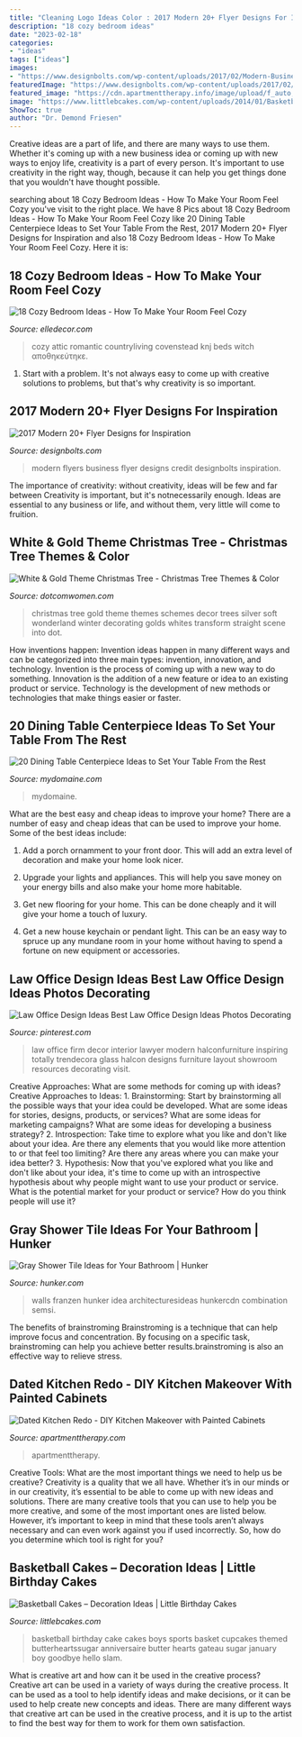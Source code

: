 ```yaml
---
title: "Cleaning Logo Ideas Color : 2017 Modern 20+ Flyer Designs For Inspiration"
description: "18 cozy bedroom ideas"
date: "2023-02-18"
categories:
- "ideas"
tags: ["ideas"]
images:
- "https://www.designbolts.com/wp-content/uploads/2017/02/Modern-Business-Flyers-2017.jpg"
featuredImage: "https://www.designbolts.com/wp-content/uploads/2017/02/Modern-Business-Flyers-2017.jpg"
featured_image: "https://cdn.apartmenttherapy.info/image/upload/f_auto,q_auto:eco,c_fill,g_auto,w_1500/at/home-projects/2020-01/arianna_danielson_kitchen_before_1_tagged"
image: "https://www.littlebcakes.com/wp-content/uploads/2014/01/Basketball-Cakes-Pictures.jpg"
ShowToc: true
author: "Dr. Demond Friesen"
---
```



Creative ideas are a part of life, and there are many ways to use them. Whether it's coming up with a new business idea or coming up with new ways to enjoy life, creativity is a part of every person. It's important to use creativity in the right way, though, because it can help you get things done that you wouldn't have thought possible.

	

		
searching about 18 Cozy Bedroom Ideas - How To Make Your Room Feel Cozy you've visit to the right place. We have 8 Pics about 18 Cozy Bedroom Ideas - How To Make Your Room Feel Cozy like 20 Dining Table Centerpiece Ideas to Set Your Table From the Rest, 2017 Modern 20+ Flyer Designs for Inspiration and also 18 Cozy Bedroom Ideas - How To Make Your Room Feel Cozy. Here it is:
		
    
## 18 Cozy Bedroom Ideas - How To Make Your Room Feel Cozy

<img loading=lazy src="http://edc.h-cdn.co/assets/15/12/1426778386-1426086748-clx0606rooney001.jpg" onerror="this.onerror=null;this.src='https://tse4.mm.bing.net/th?id=OIP.c105aEnkaV3W-ivUY8OFbAHaLH&amp;pid=15.1';" alt="18 Cozy Bedroom Ideas - How To Make Your Room Feel Cozy">

_Source: elledecor.com_

>cozy attic romantic countryliving covenstead knj beds witch αποθηκεύτηκε. 

	

1. Start with a problem. It's not always easy to come up with creative solutions to problems, but that's why creativity is so important.

    
## 2017 Modern 20+ Flyer Designs For Inspiration

<img loading=lazy src="https://www.designbolts.com/wp-content/uploads/2017/02/Modern-Business-Flyers-2017.jpg" onerror="this.onerror=null;this.src='https://tse4.mm.bing.net/th?id=OIP.emK0R90ohA1r1bVYl-eq_QHaKO&amp;pid=15.1';" alt="2017 Modern 20+ Flyer Designs for Inspiration">

_Source: designbolts.com_

>modern flyers business flyer designs credit designbolts inspiration. 

	

The importance of creativity: without creativity, ideas will be few and far between
Creativity is important, but it's notnecessarily enough. Ideas are essential to any business or life, and without them, very little will come to fruition.

    
## White &amp; Gold Theme Christmas Tree - Christmas Tree Themes &amp; Color

<img loading=lazy src="http://www.dotcomwomen.com/wp-content/uploads/2012/07/white-gold-tree.jpg" onerror="this.onerror=null;this.src='https://tse2.mm.bing.net/th?id=OIP.U5vbHGpIZaDGs7G73Kf-kQAAAA&amp;pid=15.1';" alt="White &amp; Gold Theme Christmas Tree - Christmas Tree Themes &amp; Color">

_Source: dotcomwomen.com_

>christmas tree gold theme themes schemes decor trees silver soft wonderland winter decorating golds whites transform straight scene into dot. 

	

How inventions happen:
Invention ideas happen in many different ways and can be categorized into three main types: invention, innovation, and technology. Invention is the process of coming up with a new way to do something. Innovation is the addition of a new feature or idea to an existing product or service. Technology is the development of new methods or technologies that make things easier or faster.

    
## 20 Dining Table Centerpiece Ideas To Set Your Table From The Rest

<img loading=lazy src="https://www.mydomaine.com/thmb/wHPqQXreZFTZKEIoNvRT0h1Olrc=/1500x2250/filters:fill(auto,1)/springtablescape-15-3b0a1be2b720446c81a87ae4b254623e.jpeg" onerror="this.onerror=null;this.src='https://tse2.mm.bing.net/th?id=OIP.E-eijhTBw3Ghz9CuEca1xAHaLH&amp;pid=15.1';" alt="20 Dining Table Centerpiece Ideas to Set Your Table From the Rest">

_Source: mydomaine.com_

>mydomaine. 

	

What are the best easy and cheap ideas to improve your home?
There are a number of easy and cheap ideas that can be used to improve your home. Some of the best ideas include:
1. Add a porch ornamment to your front door. This will add an extra level of decoration and make your home look nicer.

2. Upgrade your lights and appliances. This will help you save money on your energy bills and also make your home more habitable.

3. Get new flooring for your home. This can be done cheaply and it will give your home a touch of luxury.

4. Get a new house keychain or pendant light. This can be an easy way to spruce up any mundane room in your home without having to spend a fortune on new equipment or accessories.

    
## Law Office Design Ideas Best Law Office Design Ideas Photos Decorating

<img loading=lazy src="https://i.pinimg.com/736x/16/2e/f5/162ef5fbdce40763f6d8bd8bd1541712.jpg" onerror="this.onerror=null;this.src='https://tse4.mm.bing.net/th?id=OIP.keYiy8j-ebUvi5myI3YntQHaJ3&amp;pid=15.1';" alt="Law Office Design Ideas Best Law Office Design Ideas Photos Decorating">

_Source: pinterest.com_

>law office firm decor interior lawyer modern halconfurniture inspiring totally trendecora glass halcon designs furniture layout showroom resources decorating visit. 

	

Creative Approaches: What are some methods for coming up with ideas?
Creative Approaches to Ideas: 1. Brainstorming: Start by brainstorming all the possible ways that your idea could be developed. What are some ideas for stories, designs, products, or services? What are some ideas for marketing campaigns? What are some ideas for developing a business strategy? 2. Introspection: Take time to explore what you like and don't like about your idea. Are there any elements that you would like more attention to or that feel too limiting? Are there any areas where you can make your idea better? 3. Hypothesis: Now that you've explored what you like and don't like about your idea, it's time to come up with an introspective hypothesis about why people might want to use your product or service. What is the potential market for your product or service? How do you think people will use it? 
    
## Gray Shower Tile Ideas For Your Bathroom | Hunker

<img loading=lazy src="https://img.hunkercdn.com/640/clsd/12/26/a6196ea007714f28a3c656120292bc52.jpg" onerror="this.onerror=null;this.src='https://tse4.mm.bing.net/th?id=OIP.t04AfojTiKYeLbU3N-lmggHaLH&amp;pid=15.1';" alt="Gray Shower Tile Ideas for Your Bathroom | Hunker">

_Source: hunker.com_

>walls franzen hunker idea architecturesideas hunkercdn combination semsi. 

	

The benefits of brainstroming
Brainstroming is a technique that can help improve focus and concentration. By focusing on a specific task, brainstroming can help you achieve better results.brainstroming is also an effective way to relieve stress.

    
## Dated Kitchen Redo - DIY Kitchen Makeover With Painted Cabinets

<img loading=lazy src="https://cdn.apartmenttherapy.info/image/upload/f_auto,q_auto:eco,c_fill,g_auto,w_1500/at/home-projects/2020-01/arianna_danielson_kitchen_before_1_tagged" onerror="this.onerror=null;this.src='https://tse4.mm.bing.net/th?id=OIP.vK7W8JRsy2r13FOlKyh8UQDhEs&amp;pid=15.1';" alt="Dated Kitchen Redo - DIY Kitchen Makeover with Painted Cabinets">

_Source: apartmenttherapy.com_

>apartmenttherapy. 

	

Creative Tools: What are the most important things we need to help us be creative?
Creativity is a quality that we all have. Whether it’s in our minds or in our creativity, it’s essential to be able to come up with new ideas and solutions. There are many creative tools that you can use to help you be more creative, and some of the most important ones are listed below. However, it’s important to keep in mind that these tools aren’t always necessary and can even work against you if used incorrectly. So, how do you determine which tool is right for you?

    
## Basketball Cakes – Decoration Ideas | Little Birthday Cakes

<img loading=lazy src="https://www.littlebcakes.com/wp-content/uploads/2014/01/Basketball-Cakes-Pictures.jpg" onerror="this.onerror=null;this.src='https://tse1.mm.bing.net/th?id=OIP.dMlOi_CHHogNj1eXQZYniwHaKB&amp;pid=15.1';" alt="Basketball Cakes – Decoration Ideas | Little Birthday Cakes">

_Source: littlebcakes.com_

>basketball birthday cake cakes boys sports basket cupcakes themed butterheartssugar anniversaire butter hearts gateau sugar january boy goodbye hello slam. 

	

What is creative art and how can it be used in the creative process?
Creative art can be used in a variety of ways during the creative process. It can be used as a tool to help identify ideas and make decisions, or it can be used to help create new concepts and ideas. There are many different ways that creative art can be used in the creative process, and it is up to the artist to find the best way for them to work for them own satisfaction.

